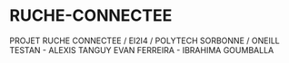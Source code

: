 # RUCHE-CONNECTEE
PROJET RUCHE CONNECTEE / EI2I4 / POLYTECH SORBONNE / ONEILL TESTAN - ALEXIS TANGUY  EVAN FERREIRA - IBRAHIMA GOUMBALLA 
